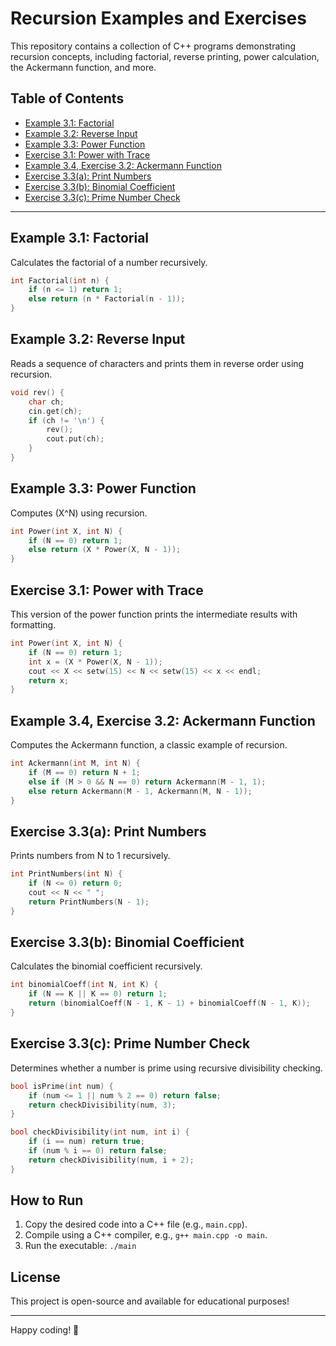 # Recursion Examples and Exercises

This repository contains a collection of C++ programs demonstrating recursion concepts, including factorial, reverse printing, power calculation, the Ackermann function, and more.

## Table of Contents

- [Example 3.1: Factorial](#example-31-factorial)
- [Example 3.2: Reverse Input](#example-32-reverse-input)
- [Example 3.3: Power Function](#example-33-power-function)
- [Exercise 3.1: Power with Trace](#exercise-31-power-with-trace)
- [Example 3.4, Exercise 3.2: Ackermann Function](#example-34-exercise-32-ackermann-function)
- [Exercise 3.3(a): Print Numbers](#exercise-33a-print-numbers)
- [Exercise 3.3(b): Binomial Coefficient](#exercise-33b-binomial-coefficient)
- [Exercise 3.3(c): Prime Number Check](#exercise-33c-prime-number-check)

---

## Example 3.1: Factorial

Calculates the factorial of a number recursively.

```cpp
int Factorial(int n) {
    if (n <= 1) return 1;
    else return (n * Factorial(n - 1));
}
```

## Example 3.2: Reverse Input

Reads a sequence of characters and prints them in reverse order using recursion.

```cpp
void rev() {
    char ch;
    cin.get(ch);
    if (ch != '\n') {
        rev();
        cout.put(ch);
    }
}
```

## Example 3.3: Power Function

Computes \(X^N\) using recursion.

```cpp
int Power(int X, int N) {
    if (N == 0) return 1;
    else return (X * Power(X, N - 1));
}
```

## Exercise 3.1: Power with Trace

This version of the power function prints the intermediate results with formatting.

```cpp
int Power(int X, int N) {
    if (N == 0) return 1;
    int x = (X * Power(X, N - 1));
    cout << X << setw(15) << N << setw(15) << x << endl;
    return x;
}
```

## Example 3.4, Exercise 3.2: Ackermann Function

Computes the Ackermann function, a classic example of recursion.

```cpp
int Ackermann(int M, int N) {
    if (M == 0) return N + 1;
    else if (M > 0 && N == 0) return Ackermann(M - 1, 1);
    else return Ackermann(M - 1, Ackermann(M, N - 1));
}
```

## Exercise 3.3(a): Print Numbers

Prints numbers from N to 1 recursively.

```cpp
int PrintNumbers(int N) {
    if (N <= 0) return 0;
    cout << N << " ";
    return PrintNumbers(N - 1);
}
```

## Exercise 3.3(b): Binomial Coefficient

Calculates the binomial coefficient recursively.

```cpp
int binomialCoeff(int N, int K) {
    if (N == K || K == 0) return 1;
    return (binomialCoeff(N - 1, K - 1) + binomialCoeff(N - 1, K));
}
```

## Exercise 3.3(c): Prime Number Check

Determines whether a number is prime using recursive divisibility checking.

```cpp
bool isPrime(int num) {
    if (num <= 1 || num % 2 == 0) return false;
    return checkDivisibility(num, 3);
}

bool checkDivisibility(int num, int i) {
    if (i == num) return true;
    if (num % i == 0) return false;
    return checkDivisibility(num, i + 2);
}
```

## How to Run

1. Copy the desired code into a C++ file (e.g., `main.cpp`).
2. Compile using a C++ compiler, e.g., `g++ main.cpp -o main`.
3. Run the executable: `./main`

## License

This project is open-source and available for educational purposes!

---

Happy coding! 🚀
